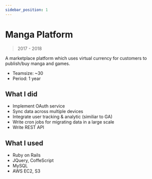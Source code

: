 ```yaml
---
sidebar_position: 1
---
```


# Manga Platform

> 2017 - 2018

A marketplace platform which uses virtual currency for customers to publish/buy manga and games.

- Teamsize: ~30
- Period: 1 year

## What I did

- Implement OAuth service
- Sync data across multiple devices
- Integrate user tracking & analytic (similiar to GA)
- Write cron jobs for migrating data in a large scale
- Write REST API

## What I used

- Ruby on Rails
- JQuery, CoffeScript
- MySQL
- AWS EC2, S3